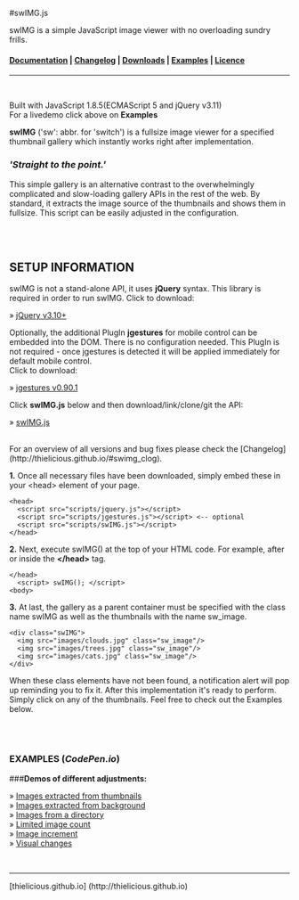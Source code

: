 #swIMG.js

swIMG is a simple JavaScript image viewer with no overloading sundry frills.

#### [Documentation](http:thielicious.github.io/#swimg_doc) | [Changelog](http:thielicious.github.io/#swimg_clog) | [Downloads](http:thielicious.github.io/#swimg_dls) | [Examples](http:thielicious.github.io/#swimg_demo) | [Licence](http:thielicious.github.io/#swimg_lic) ####

---
<br>

Built with JavaScript 1.8.5(ECMAScript 5 and jQuery v3.11)<br>
For a livedemo click above on **Examples**

**swIMG** ('sw': abbr. for 'switch') is a fullsize image viewer for a specified thumbnail gallery which instantly works right after implementation.

### ***'Straight to the point.'***

This simple gallery is an alternative contrast to the overwhelmingly complicated and slow-loading gallery APIs in the rest of the web. By standard, it extracts the image source of the thumbnails and shows them in fullsize. This script can be easily adjusted in the configuration.

<br>
<br>

## SETUP INFORMATION

swIMG is not a stand-alone API, it uses **jQuery** syntax. This library is required in order to run swIMG.
Click to download:

» [jQuery v3.10+](https://code.jquery.com/jquery-3.1.0.min.js)

Optionally, the additional PlugIn **jgestures** for mobile control can be embedded into the DOM. There is no configuration needed. This PlugIn is not required - once jgestures is detected it will be applied immediately for default mobile control. <br>
Click to download:

» [jgestures v0.90.1](https://jgestures.codeplex.com/releases/view/117280)

Click **swIMG.js** below and then download/link/clone/git the API:

» [swIMG.js](http://thielicious.github.io/#swimg_dls)

<br>
For an overview of all versions and bug fixes please check the [Changelog](http://thielicious.github.io/#swimg_clog).

<br>

**1\.** Once all necessary files have been downloaded, simply embed these in your &lt;head> element of your page.

		

	<head>
	  <script src="scripts/jquery.js"></script>
	  <script src="scripts/jgestures.js"></script> <-- optional
	  <script src="scripts/swIMG.js"></script>
	</head>
		

		

**2\.** Next, execute swIMG() at the top of your HTML code. For example, after or inside the <strong>&lt;/head></strong> tag.

		

	</head>
	  <script> swIMG(); </script>
	<body>
		

		

**3\.** At last, the gallery as a parent container must be specified with the class name swIMG as well as the thumbnails with the name sw_image.

		

	<div class="swIMG">
	  <img src="images/clouds.jpg" class="sw_image"/>
	  <img src="images/trees.jpg" class="sw_image"/>
	  <img src="images/cats.jpg" class="sw_image"/>
	</div>
		

		

When these class elements have not been found, a notification alert will pop up reminding you to fix it. After this implementation it's ready to perform. Simply click on any of the thumbnails. Feel free to check out the Examples below.

<br>
<br>

### EXAMPLES (***CodePen.io***)

###**Demos of different adjustments:**

» [Images extracted from thumbnails](http://codepen.io/thielicious/pen/wzLRvO)<br>
» [Images extracted from background](http://codepen.io/thielicious/pen/YGopzm)<br>
» [Images from a directory](http://codepen.io/thielicious/pen/dpBQoX)<br>
» [Limited image count](http://codepen.io/thielicious/pen/KgjbRM)<br>
» [Image increment](http://codepen.io/thielicious/pen/rMEoMj)<br>
» [Visual changes](http://codepen.io/thielicious/pen/RGzEmz)<br>

<br>
<hr>
[thielicious.github.io] (http://thielicious.github.io)
